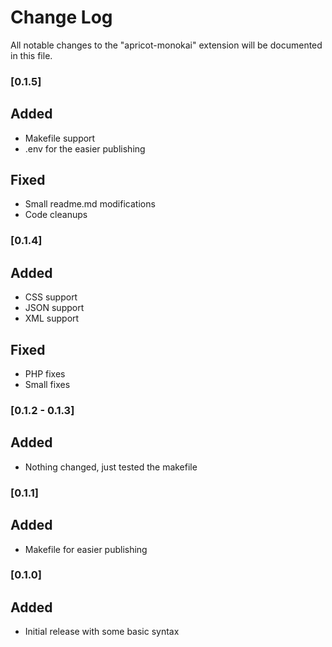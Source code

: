 # Change Log

All notable changes to the "apricot-monokai" extension will be documented in this file.


### [0.1.5]
## Added
- Makefile support
- .env for the easier publishing

## Fixed
- Small readme.md modifications
- Code cleanups

### [0.1.4]
## Added
- CSS support
- JSON support
- XML support

## Fixed
- PHP fixes
- Small fixes

### [0.1.2 - 0.1.3]
## Added
- Nothing changed, just tested the makefile


### [0.1.1]
## Added
- Makefile for easier publishing


### [0.1.0]
## Added
- Initial release with some basic syntax
